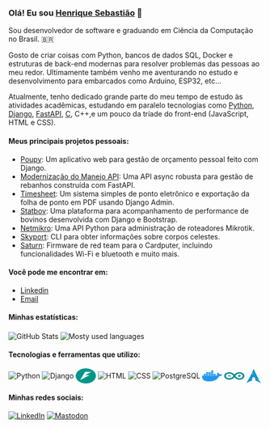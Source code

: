 ### Olá! Eu sou [Henrique Sebastião](https://x.com/hick_hs) 👋

Sou desenvolvedor de software e graduando em Ciência da Computação no Brasil. 🇧🇷

Gosto de criar coisas com Python, bancos de dados SQL, Docker e estruturas de back-end modernas para resolver problemas
das pessoas ao meu redor. Ultimamente também venho me aventurando no estudo e desenvolvimento para embarcados como Arduino, ESP32, etc...

Atualmente, tenho dedicado grande parte do meu tempo de estudo às atividades acadêmicas, estudando em paralelo tecnologias como [Python](https://github.com/henriquesebastiao?tab=repositories&q=&type=&language=python&sort=), [Django](https://github.com/henriquesebastiao?tab=repositories&q=django&type=&language=&sort=), [FastAPI](https://github.com/henriquesebastiao?tab=repositories&q=fastapi&type=&language=&sort=), [C](https://github.com/henriquesebastiao?tab=repositories&q=&type=&language=c&sort=), C++,e um pouco da tríade do front-end (JavaScript, HTML e CSS).

#### Meus principais projetos pessoais:

* [Poupy](https://poupy.henriquesebastiao.com/): Um aplicativo web para gestão de orçamento pessoal feito com Django.
* [Modernização do Manejo API](https://github.com/henriquesebastiao/modernizacao-manejo-api): Uma API async robusta para gestão de rebanhos construída com FastAPI.
* [Timesheet](https://github.com/henriquesebastiao/timesheet): Um sistema simples de ponto eletrônico e exportação da folha de ponto em PDF usando Django Admin.
* [Statbov](https://github.com/henriquesebastiao/statbov): Uma plataforma para acompanhamento de performance de bovinos desenvolvida com Django e Bootstrap.
* [Netmikro](https://netmikro.henriquesebastiao.com/en/latest/): Uma API Python para administração de roteadores Mikrotik.
* [Skyport](https://skyport.henriquesebastiao.com/en/latest/): CLI para obter informações sobre corpos celestes.
* [Saturn](https://github.com/henriquesebastiao/saturn): Firmware de red team para o Cardputer, incluindo funcionalidades Wi-Fi e bluetooth e muito mais.

#### Você pode me encontrar em:

* [Linkedin](https://www.linkedin.com/in/henriquesebastiao/)
* [Email](mailto:contato@henriquesebastiao.com)

#### Minhas estatísticas:
<!-- GitHub Stats Docs: https://github.com/anuraghazra/github-readme-stats -->
<div style="display: inline_block">
  <img height=200 align="center" src="https://github-readme-stats.vercel.app/api?username=henriquesebastiao&theme=github_dark&show_icons=true&icon_color=4B8DDA&border_color=3D444D&locale=pt-br&custom_title=Contribuições&border_radius=5" target="_blank" alt="GitHub Stats">
  <img height=200 align="center" src="https://github-readme-stats.vercel.app/api/top-langs/?username=henriquesebastiao&locale=pt-br&layout=compact&theme=github_dark&exclude_repo=data-science-from-scrath,fastapi-do-zero,henriquesebastiao.github.io,uart,modernizacao-manejo,repository-page,language-benchmark&border_color=3D444D&border_radius=5&langs_count=8&card_width=340" target="_blank" alt="Mosty used languages">
</div>

<div style="display: inline_block; pointer-events: none;">
  <h4>Tecnologias e ferramentas que utilizo:</h4>
  <img align="center" alt="Python" height="30" width="40" src="https://cdn.jsdelivr.net/gh/devicons/devicon@latest/icons/python/python-original.svg">
  <img align="center" alt="Django" height="30" width="40" src="https://cdn.jsdelivr.net/gh/devicons/devicon@latest/icons/django/django-plain.svg">
  <img align="center" alt="FastAPI" height="30" width="40" style="color: green;" src="img/fastapi.svg">
  <img align="center" alt="HTML" height="30" width="40" src="https://cdn.jsdelivr.net/gh/devicons/devicon@latest/icons/html5/html5-original.svg">
  <img align="center" alt="CSS" height="30" width="40" src="https://cdn.jsdelivr.net/gh/devicons/devicon@latest/icons/css3/css3-original.svg">
  <img align="center" alt="PostgreSQL" height="30" width="40" src="https://cdn.jsdelivr.net/gh/devicons/devicon@latest/icons/postgresql/postgresql-plain.svg">
  <img align="center" alt="Docker" height="30" width="40" src="img/docker.svg">
  <img align="center" alt="Arduino" height="30" width="40" src="img/arduino.svg">
  <img align="center" alt="Arch Linux" width="30px" src="img/arch.svg">
</div>

<div style="display: inline_block">
  <h4>Minhas redes sociais:</h4>
  <a href="https://www.linkedin.com/in/henriquesebastiao/" target="_blank"><img src="https://img.shields.io/badge/LinkedIn-0A66C2?style=flat&logo=linkedin&logoColor=white" target="_blank" alt="LinkedIn"></a>
  <a href="https://bolha.us/@henriquesebastiao" target="_blank"><img src="https://img.shields.io/badge/Mastodon-6364FF?style=flat&logo=mastodon&logoColor=white" target="_blank" alt="Mastodon"></a>
</div>
